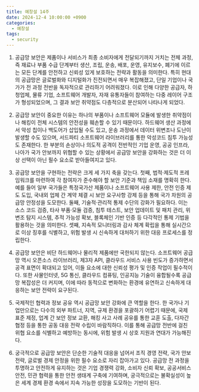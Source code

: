 ```yaml
---
title: 예창설 14주
date: 2024-12-4 10:00:00 +0900
categories:
  - 예창설
tags:
  - security
---
```



1. 공급망 보안은 제품이나 서비스가 최종 소비자에게 전달되기까지 거치는 전체 과정, 즉 재료나 부품 수급 단계부터 생산, 조립, 운송, 배포, 운영, 유지보수, 폐기에 이르는 모든 단계를 안전하고 신뢰성 있게 보호하는 전략과 활동을 의미한다. 특히 현대의 공급망은 글로벌화와 디지털화가 진전되면서 매우 복잡해졌고, 단일 기업이나 국가가 전 과정 전반을 독자적으로 관리하기 어려워졌다. 이로 인해 다양한 공급자, 하청업체, 물류 기업, 소프트웨어 개발자, 자재 유통자들이 참여하는 다중 레이어 구조가 형성되었으며, 그 결과 보안 취약점도 다층적으로 분산되어 나타나게 되었다.

2. 공급망 보안이 중요한 이유는 하나의 부품이나 소프트웨어 모듈에 발생한 취약점이나 해킹이 전체 시스템의 안전성을 훼손할 수 있기 때문이다. 하드웨어 생산 과정에서 악성 칩이나 백도어가 삽입될 수도 있고, 운송 과정에서 데이터 위변조나 도난이 발생할 수도 있으며, 서드파티 소프트웨어 라이브러리를 통한 악성코드 침투 가능성도 존재한다. 한 부분의 손상이나 의도적 공격이 전반적인 기업 운영, 공공 인프라, 나아가 국가 안보까지 위협할 수 있는 상황에서 공급망 보안을 강화하는 것은 더 이상 선택이 아닌 필수 요소로 받아들여지고 있다.

3. 공급망 보안을 구현하는 전략은 크게 세 가지 축을 갖는다. 첫째, 법적·제도적 프레임워크를 마련하여 각 참여자가 준수해야 할 보안 기준과 책임 소재를 명확히 한다. 예를 들어 일부 국가들은 특정국가산 제품이나 소프트웨어 사용 제한, 안전 인증 제도 도입, 국내외 업체 간 계약 체결 시 보안 요구사항 강제 등을 통해 국가 차원의 공급망 안정성을 도모한다. 둘째, 기술적·관리적 통제 수단의 강화가 필요하다. 이는 소스 코드 검증, 타사 부품·모듈 검증, 침투 테스트, 보안 업데이트 및 패치 관리, 위변조 탐지 시스템, 추적 가능성 확보, 블록체인 기반 인증 등 다각적인 통제 기법을 활용하는 것을 의미한다. 셋째, 지속적 모니터링과 감사 체계 확립을 통해 실시간으로 이상 징후를 식별하고, 위험 발생 시 신속하게 대처하기 위한 대응 프로세스를 정립한다.

4. 공급망 보안은 비단 하드웨어나 물리적 제품에만 국한되지 않는다. 소프트웨어 공급망 역시 오픈소스 라이브러리, 제3자 API, 클라우드 서비스 사용 빈도가 증가하면서 공격 표면이 확대되고 있어, 이들 요소에 대한 신뢰성 평가 및 인증 작업이 필수적이다. 또한 사물인터넷, 5G 통신, 클라우드 컴퓨팅, 인공지능 기술이 융합될수록 공급망 복잡성은 더 커지며, 이에 따라 동적으로 변화하는 환경에 유연하고 신속하게 대응하는 보안 전략이 요구된다.

5. 국제적인 협력과 정보 공유 역시 공급망 보안 강화에 큰 역할을 한다. 한 국가나 기업만으로는 다수의 외부 파트너, 지역, 규제 환경을 포괄하기 어렵기 때문에, 국제 표준 제정, 업계 간 보안 정보 교환, 해킹 사고 사례 공유를 통한 교훈 도출, 다자간 협정 등을 통한 공동 대응 전략 수립이 바람직하다. 이를 통해 공급망 전반에 걸친 위협 요소를 식별하고 예방하는 동시에, 위험 발생 시 상호 지원과 연대가 가능해진다.

6. 궁극적으로 공급망 보안은 단순한 기술적 대응을 넘어서 조직 경영 전략, 국가 안보 전략, 글로벌 경제 안정을 위한 필수 요소로 자리 잡아가고 있다. 공급망 전 과정을 투명하고 안전하게 유지하는 것은 기업 경쟁력 강화, 소비자 신뢰 확보, 공공서비스 안전, 민관 협력을 통한 안전 생태계 구축에 기여하며, 궁극적으로는 불확실성이 높은 세계 경제 환경 속에서 지속 가능한 성장을 도모하는 기반이 된다.
